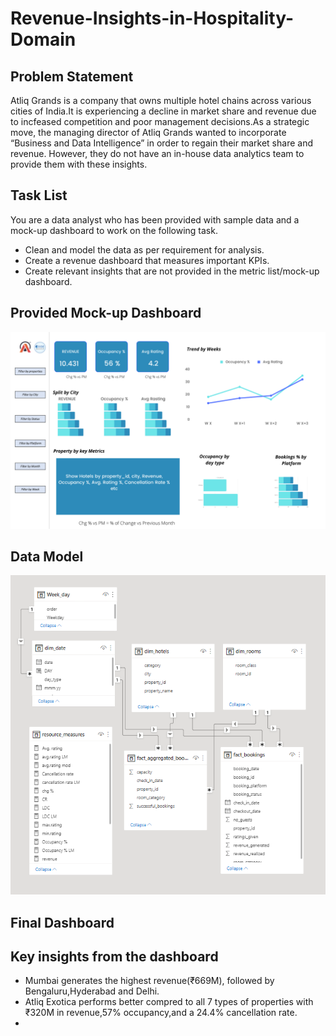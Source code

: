 # Revenue-Insights-in-Hospitality-Domain
## Problem Statement

Atliq Grands is a company that owns multiple hotel chains across various cities of India.It is experiencing a decline in market share and revenue due to incfeased competition and poor management decisions.As a strategic move, the managing director of Atliq Grands wanted to incorporate “Business and Data Intelligence” in order to regain their market share and revenue. However, they do not have an in-house data analytics team to provide them with these insights.

## Task List

You are a data analyst who has been provided with sample data and a mock-up dashboard to work on the following task.
* Clean and model the data as per requirement for analysis.
* Create a revenue dashboard that measures important KPIs.
* Create relevant insights that are not provided in the metric list/mock-up dashboard.

## Provided Mock-up Dashboard

![Image Alt](https://github.com/Nagarjun-Singh-R-U/Revenue-Insights-in-Hospitality-Domain/blob/ec62227d758b003427b9d121c78b3dcf7510c074/mock%20up%20dashboard_atliq%20grands.png)

## Data Model

![Image Alt](https://github.com/Nagarjun-Singh-R-U/Revenue-Insights-in-Hospitality-Domain/blob/7ac109308e8343bfff9cd880105cc9d255e0330d/data_model.png)

## Final Dashboard





## Key insights from the dashboard
* Mumbai generates the highest revenue(₹669M), followed by Bengaluru,Hyderabad and Delhi.
* Atliq Exotica performs better compred to all 7 types of properties with ₹320M in revenue,57% occupancy,and a 24.4% cancellation rate.
* 
